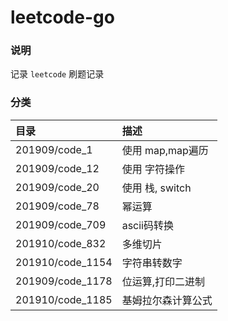 # leetcode-go

### 说明

记录 `leetcode` 刷题记录

### 分类

| 目录 | 描述 |
|:---|:---|
| 201909/code_1 | 使用 map,map遍历 |
| 201909/code_12 | 使用 字符操作 |
| 201909/code_20 | 使用 栈, switch |
| 201909/code_78 | 幂运算 |
| 201909/code_709 | ascii码转换 |
| 201910/code_832 | 多维切片 |
| 201910/code_1154 | 字符串转数字 |
| 201909/code_1178 | 位运算,打印二进制 |
| 201910/code_1185 | 基姆拉尔森计算公式 |
